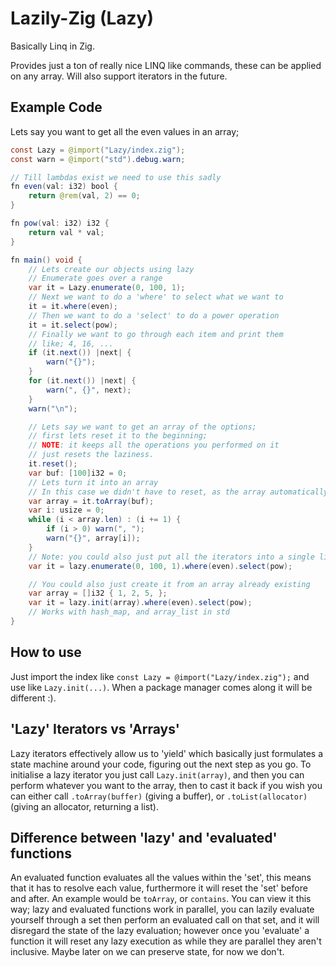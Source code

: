 # Lazily-Zig (Lazy)
Basically Linq in Zig.

Provides just a ton of really nice LINQ like commands, these can be applied on any array.  Will also support iterators in the future.

## Example Code

Lets say you want to get all the even values in an array;
```Java
const Lazy = @import("Lazy/index.zig");
const warn = @import("std").debug.warn;

// Till lambdas exist we need to use this sadly
fn even(val: i32) bool {
    return @rem(val, 2) == 0;
}

fn pow(val: i32) i32 {
    return val * val;
}

fn main() void {
    // Lets create our objects using lazy
    // Enumerate goes over a range
    var it = Lazy.enumerate(0, 100, 1);
    // Next we want to do a 'where' to select what we want to
    it = it.where(even);
    // Then we want to do a 'select' to do a power operation
    it = it.select(pow);
    // Finally we want to go through each item and print them
    // like; 4, 16, ...
    if (it.next()) |next| {
        warn("{}");
    }
    for (it.next()) |next| {
        warn(", {}", next);
    }
    warn("\n");

    // Lets say we want to get an array of the options;
    // first lets reset it to the beginning;
    // NOTE: it keeps all the operations you performed on it
    // just resets the laziness.
    it.reset();
    var buf: [100]i32 = 0;
    // Lets turn it into an array
    // In this case we didn't have to reset, as the array automatically does
    var array = it.toArray(buf);
    var i: usize = 0;
    while (i < array.len) : (i += 1) {
        if (i > 0) warn(", ");
        warn("{}", array[i]);
    }
    // Note: you could also just put all the iterators into a single line like;
    var it = lazy.enumerate(0, 100, 1).where(even).select(pow);

    // You could also just create it from an array already existing
    var array = []i32 { 1, 2, 5, };
    var it = lazy.init(array).where(even).select(pow);
    // Works with hash_map, and array_list in std
}
```

## How to use

Just import the index like `const Lazy = @import("Lazy/index.zig");` and use like `Lazy.init(...)`. When a package manager comes along it will be different :).

## 'Lazy' Iterators vs 'Arrays'

Lazy iterators effectively allow us to 'yield' which basically just formulates a state machine around your code, figuring out the next step as you go.  To initialise a lazy iterator you just call `Lazy.init(array)`, and then you can perform whatever you want to the array, then to cast it back if you wish you can either call `.toArray(buffer)` (giving a buffer), or `.toList(allocator)` (giving an allocator, returning a list).

## Difference between 'lazy' and 'evaluated' functions

An evaluated function evaluates all the values within the 'set', this means that it has to resolve each value, furthermore it will reset the 'set' before and after.  An example would be `toArray`, or `contains`.  You can view it this way; lazy and evaluated functions work in parallel, you can lazily evaluate yourself through a set then perform an evaluated call on that set, and it will disregard the state of the lazy evaluation; however once you 'evaluate' a function it will reset any lazy execution as while they are parallel they aren't inclusive.  Maybe later on we can preserve state, for now we don't.